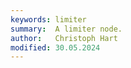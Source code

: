 ```yaml
---
keywords: limiter
summary:  A limiter node.
author:   Christoph Hart
modified: 30.05.2024
---
```

  
